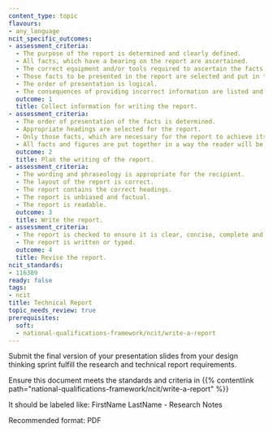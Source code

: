 ```yaml
---
content_type: topic
flavours:
- any_language
ncit_specific_outcomes:
- assessment_criteria:
  - The purpose of the report is determined and clearly defined.  
  - All facts, which have a bearing on the report are ascertained. 
  - The correct equipment and/or tools required to ascertain the facts is selected. 
  - Those facts to be presented in the report are selected and put in the order of presentation. 
  - The order of presentation is logical. 
  - The consequences of providing incorrect information are listed and explained. 
  outcome: 1
  title: Collect information for writing the report. 
- assessment_criteria:
  - The order of presentation of the facts is determined. 
  - Appropriate headings are selected for the report. 
  - Only those facts, which are necessary for the report to achieve its purpose are selected. 
  - All facts and figures are put together in a way the reader will be able to understand. 
  outcome: 2
  title: Plan the writing of the report. 
- assessment_criteria:
  - The wording and phraseology is appropriate for the recipient. 
  - The layout of the report is correct. 
  - The report contains the correct headings. 
  - The report is unbiased and factual. 
  - The report is readable. 
  outcome: 3
  title: Write the report. 
- assessment_criteria:
  - The report is checked to ensure it is clear, concise, complete and correct. 
  - The report is written or typed. 
  outcome: 4
  title: Revise the report. 
ncit_standards:
- 116389
ready: false
tags:
- ncit
title: Technical Report
topic_needs_review: true
prerequisites:
  soft:
  - national-qualifications-framework/ncit/write-a-report
---
```


Submit the final version of your presentation slides from your design thinking sprint fulfill the research and technical report requirements.

Ensure this document meets the standards and criteria in {{% contentlink path="national-qualifications-framework/ncit/write-a-report" %}}

It should be labeled like: FirstName LastName - Research Notes

Recommended format: PDF